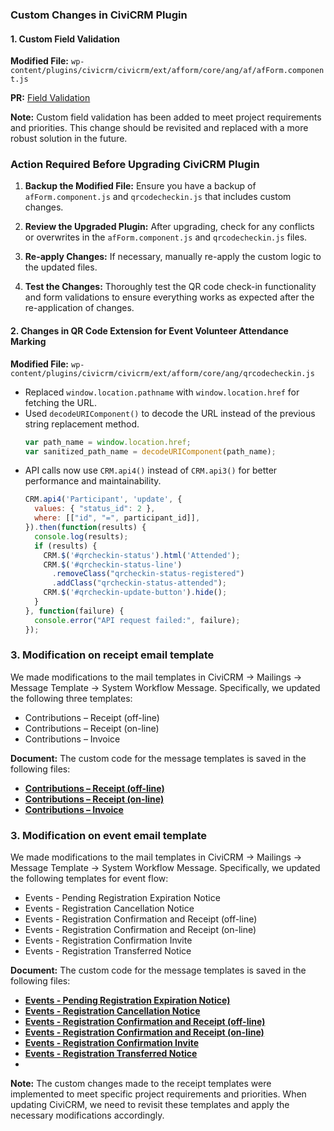 ### Custom Changes in CiviCRM Plugin

#### 1. Custom Field Validation

**Modified File:** `wp-content/plugins/civicrm/civicrm/ext/afform/core/ang/af/afForm.component.js`

**PR:** [Field Validation](https://github.com/ColoredCow/goonj/pull/129)

**Note:** Custom field validation has been added to meet project requirements and priorities. This change should be revisited and replaced with a more robust solution in the future.

### Action Required Before Upgrading CiviCRM Plugin

1. **Backup the Modified File:** Ensure you have a backup of `afForm.component.js` and `qrcodecheckin.js` that includes custom changes.

2. **Review the Upgraded Plugin:** After upgrading, check for any conflicts or overwrites in the `afForm.component.js` and `qrcodecheckin.js` files.

3. **Re-apply Changes:** If necessary, manually re-apply the custom logic to the updated files.

4. **Test the Changes:** Thoroughly test the QR code check-in functionality and form validations to ensure everything works as expected after the re-application of changes.


#### 2. Changes in QR Code Extension for Event Volunteer Attendance Marking

**Modified File:** `wp-content/plugins/civicrm/civicrm/ext/afform/core/ang/qrcodecheckin.js`

- Replaced `window.location.pathname` with `window.location.href` for fetching the URL.
- Used `decodeURIComponent()` to decode the URL instead of the previous string replacement method.
  ```javascript
  var path_name = window.location.href;
  var sanitized_path_name = decodeURIComponent(path_name);
  ```
- API calls now use `CRM.api4()` instead of `CRM.api3()` for better performance and maintainability.
  ```javascript
  CRM.api4('Participant', 'update', {
    values: { "status_id": 2 },
    where: [["id", "=", participant_id]],
  }).then(function(results) {
    console.log(results);
    if (results) {
      CRM.$('#qrcheckin-status').html('Attended');
      CRM.$('#qrcheckin-status-line')
        .removeClass("qrcheckin-status-registered")
        .addClass("qrcheckin-status-attended");
      CRM.$('#qrcheckin-update-button').hide();
    }
  }, function(failure) {
    console.error("API request failed:", failure);
  });
  ```

### 3. Modification on receipt email template
We made modifications to the mail templates in CiviCRM → Mailings → Message Template → System Workflow Message. Specifically, we updated the following three templates:

- Contributions – Receipt (off-line)
- Contributions – Receipt (on-line)
- Contributions – Invoice

**Document:**
The custom code for the message templates is saved in the following files:

- [**Contributions – Receipt (off-line)**](https://docs.google.com/document/d/16DVrSJIr53f1RxnMwOlh9ArQv9TSU8e0xr_6qx_ipMQ/edit?tab=t.0#bookmark=id.32pvoqqsyxro)  
- [**Contributions – Receipt (on-line)**](https://docs.google.com/document/d/16DVrSJIr53f1RxnMwOlh9ArQv9TSU8e0xr_6qx_ipMQ/edit?tab=t.0#bookmark=id.1hltgupi60d0)  
- [**Contributions – Invoice**](https://docs.google.com/document/d/16DVrSJIr53f1RxnMwOlh9ArQv9TSU8e0xr_6qx_ipMQ/edit?tab=t.0#bookmark=id.xurmsqnh8ecl)  

### 3. Modification on event email template
We made modifications to the mail templates in CiviCRM → Mailings → Message Template → System Workflow Message. Specifically, we updated the following templates for event flow:

- Events - Pending Registration Expiration Notice
- Events - Registration Cancellation Notice
- Events - Registration Confirmation and Receipt (off-line)
- Events - Registration Confirmation and Receipt (on-line)
- Events - Registration Confirmation Invite
- Events - Registration Transferred Notice

**Document:**
The custom code for the message templates is saved in the following files:

- [**Events - Pending Registration Expiration Notice)**](https://docs.google.com/document/d/1671sv0ImNDeij4JLrSQwOpnPu_zXkYbc077JfmNnDHI/edit?tab=t.0#bookmark=id.k7nbfbm8lkdz)  
- [**Events - Registration Cancellation Notice**](https://docs.google.com/document/d/1671sv0ImNDeij4JLrSQwOpnPu_zXkYbc077JfmNnDHI/edit?tab=t.0#bookmark=id.bt36cqqw775o)  
- [**Events - Registration Confirmation and Receipt (off-line)**](https://docs.google.com/document/d/1671sv0ImNDeij4JLrSQwOpnPu_zXkYbc077JfmNnDHI/edit?tab=t.0#bookmark=id.8yxtwd1zqc69)
- [**Events - Registration Confirmation and Receipt (on-line)**](https://docs.google.com/document/d/1671sv0ImNDeij4JLrSQwOpnPu_zXkYbc077JfmNnDHI/edit?tab=t.0#bookmark=id.h6sq2aby2n6s)  
- [**Events - Registration Confirmation Invite**](https://docs.google.com/document/d/1671sv0ImNDeij4JLrSQwOpnPu_zXkYbc077JfmNnDHI/edit?tab=t.0#bookmark=id.o28wm8hjzxp6)  
- [**Events - Registration Transferred Notice**](https://docs.google.com/document/d/1671sv0ImNDeij4JLrSQwOpnPu_zXkYbc077JfmNnDHI/edit?tab=t.0#bookmark=id.djrw4g5ykid6)  
- 

**Note:**
The custom changes made to the receipt templates were implemented to meet specific project requirements and priorities. When updating CiviCRM, we need to revisit these templates and apply the necessary modifications accordingly.
